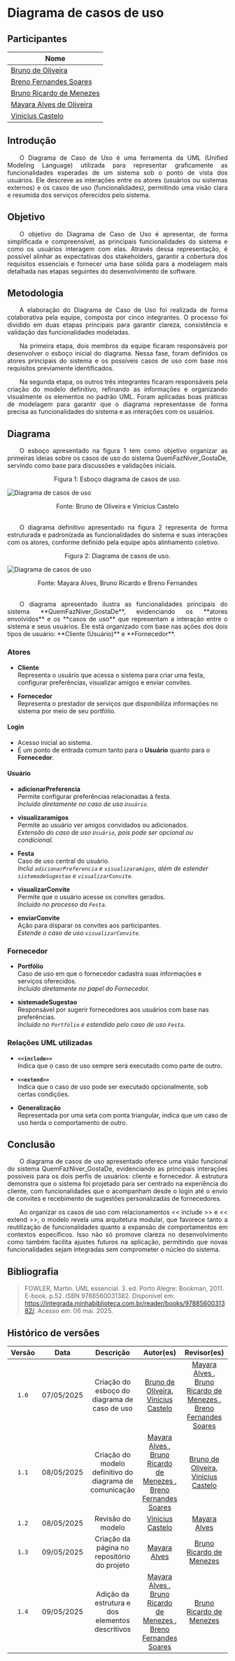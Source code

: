 # Diagrama de casos de uso 

## Participantes

| Nome                      | 
|---------------------------|
| [Bruno de Oliveira](https://github.com/BrunoOLiveirax) |
| [Breno Fernandes Soares](https://github.com/brenofrds) | 
| [Bruno Ricardo de Menezes ](https://github.com/EhOBruno) |
| [Mayara Alves de Oliveira](https://github.com/mayara-tech) | 
| [Vinicius Castelo](https://github.com/Vini47) | 

## Introdução

<p align="justify"> &emsp;&emsp;O Diagrama de Caso de Uso é uma ferramenta da UML (Unified Modeling Language) utilizada para representar graficamente as funcionalidades esperadas de um sistema sob o ponto de vista dos usuários. Ele descreve as interações entre os atores (usuários ou sistemas externos) e os casos de uso (funcionalidades), permitindo uma visão clara e resumida dos serviços oferecidos pelo sistema.</p>

## Objetivo

<p align="justify"> &emsp;&emsp;O objetivo do Diagrama de Caso de Uso é apresentar, de forma simplificada e compreensível, as principais funcionalidades do sistema e como os usuários interagem com elas. Através dessa representação, é possível alinhar as expectativas dos stakeholders, garantir a cobertura dos requisitos essenciais e fornecer uma base sólida para a modelagem mais detalhada nas etapas seguintes do desenvolvimento de software.</p>

## Metodologia

<p align="justify"> &emsp;&emsp;A elaboração do Diagrama de Caso de Uso foi realizada de forma colaborativa pela equipe, composta por cinco integrantes. O processo foi dividido em duas etapas principais para garantir clareza, consistência e validação das funcionalidades modeladas.</p>

<p align="justify"> &emsp;&emsp;Na primeira etapa, dois membros da equipe ficaram responsáveis por desenvolver o esboço inicial do diagrama. Nessa fase, foram definidos os atores principais do sistema e os possíveis casos de uso com base nos requisitos previamente identificados.</p>

<p align="justify"> &emsp;&emsp;Na segunda etapa, os outros três integrantes ficaram responsáveis pela criação do modelo definitivo, refinando as informações e organizando visualmente os elementos no padrão UML. Foram aplicadas boas práticas de modelagem para garantir que o diagrama representasse de forma precisa as funcionalidades do sistema e as interações com os usuários.</p>

## Diagrama
<p align="justify"> &emsp;&emsp;O esboço apresentado na figura 1 tem como objetivo organizar as primeiras ideias sobre os casos de uso do sistema QuemFazNiver_GostaDe, servindo como base para discussões e validações iniciais.</p>

<center>Figura 1: Esboço diagrama de casos de uso.</center>

![Diagrama de casos de uso](./assets/Esboco_diagrama_cs.jpeg)

<center>Fonte: Bruno de Oliveira e Vinicius Castelo </center>
<br>

<p align="justify"> &emsp;&emsp;O diagrama definitivo apresentado na figura 2 representa de forma estruturada e padronizada as funcionalidades do sistema e suas interações com os atores, conforme definido pela equipe após alinhamento coletivo.</p>

<center>Figura 2: Diagrama de casos de uso.</center>

![Diagrama de casos de uso](./assets/Diagrama-casos-de-uso.png)

<center>Fonte: Mayara Alves, Bruno Ricardo  e Breno Fernandes </center>
<br>

<p align="justify"> &emsp;&emsp;O diagrama apresentado ilustra as funcionalidades principais do sistema **QuemFazNiver_GostaDe**, evidenciando os **atores envolvidos** e os **casos de uso** que representam a interação entre o sistema e seus usuários. Ele está organizado com base nas ações dos dois tipos de usuário: **Cliente (Usuário)** e **Fornecedor**.</p>


### Atores

- **Cliente**  
  Representa o usuário que acessa o sistema para criar uma festa, configurar preferências, visualizar amigos e enviar convites.

- **Fornecedor**  
  Representa o prestador de serviços que disponibiliza informações no sistema por meio de seu portfólio.


#### Login
- Acesso inicial ao sistema.  
- É um ponto de entrada comum tanto para o **Usuário** quanto para o **Fornecedor**.

#### Usuário

- **adicionarPreferencia**  
  Permite configurar preferências relacionadas à festa.  
  _Incluído diretamente no caso de uso `Usuário`._

- **visualizaramigos**  
  Permite ao usuário ver amigos convidados ou adicionados.  
  _Extensão do caso de uso `Usuário`, pois pode ser opcional ou condicional._

- **Festa**  
  Caso de uso central do usuário.  
  _Inclui `adicionarPreferencia` e `visualizaramigos`, além de estender `sistemadeSugestao` e `visualizarConvite`._

- **visualizarConvite**  
  Permite que o usuário acesse os convites gerados.  
  _Incluído no processo da `Festa`._

- **enviarConvite**  
  Ação para disparar os convites aos participantes.  
  _Estende o caso de uso `visualizarConvite`._

### Fornecedor

- **Portfólio**  
  Caso de uso em que o fornecedor cadastra suas informações e serviços oferecidos.  
  _Incluído diretamente no papel do Fornecedor._

- **sistemadeSugestao**  
  Responsável por sugerir fornecedores aos usuários com base nas preferências.  
  _Incluído no `Portfólio` e estendido pelo caso de uso `Festa`._

### Relações UML utilizadas

- **`<<include>>`**  
  Indica que o caso de uso sempre será executado como parte de outro. 

- **`<<extend>>`**  
  Indica que o caso de uso pode ser executado opcionalmente, sob certas condições.

- **Generalização**  
  Representada por uma seta com ponta triangular, indica que um caso de uso herda o comportamento de outro.    

## Conclusão 

<p align="justify"> &emsp;&emsp;O diagrama de casos de uso apresentado oferece uma visão funcional do sistema QuemFazNiver_GostaDe, evidenciando as principais interações possíveis para os dois perfis de usuários: cliente e fornecedor. A estrutura demonstra que o sistema foi projetado para ser centrado na experiência do cliente, com funcionalidades que o acompanham desde o login até o envio de convites e recebimento de sugestões personalizadas de fornecedores.</p>

<p align="justify"> &emsp;&emsp;Ao organizar os casos de uso com relacionamentos << include >> e << extend >>, o modelo revela uma arquitetura modular, que favorece tanto a reutilização de funcionalidades quanto a expansão de comportamentos em contextos específicos. Isso não só promove clareza no desenvolvimento como também facilita ajustes futuros na aplicação, permitindo que novas funcionalidades sejam integradas sem comprometer o núcleo do sistema.</p>

## Bibliografia 

> FOWLER, Martin. UML essencial. 3. ed. Porto Alegre: Bookman, 2011. E-book. p.52. ISBN 9788560031382. Disponível em: https://integrada.minhabiblioteca.com.br/reader/books/9788560031382/. Acesso em: 06 mai. 2025.

## Histórico de versões

| Versão |    Data    |                       Descrição                       |                       Autor(es)                        |                      Revisor(es)                       |
| :----: | :--------: | :---------------------------------------------------: | :----------------------------------------------------: | :----------------------------------------------------: 
| `1.0`  | 07/05/2025|  Criação do esboço do diagrama de caso de uso |[Bruno de Oliveira](https://github.com/BrunoOLiveirax), [Vinicius Castelo](https://github.com/Vini47) | [Mayara Alves ](https://github.com/mayara-tech), [Bruno Ricardo de Menezes ](https://github.com/EhOBruno), [Breno Fernandes Soares](https://github.com/brenofrds) |
| `1.1`  | 08/05/2025| Criação do modelo definitivo do diagrama de comunicação |[Mayara Alves ](https://github.com/mayara-tech), [Bruno Ricardo de Menezes ](https://github.com/EhOBruno), [Breno Fernandes Soares](https://github.com/brenofrds) | [Bruno de Oliveira](https://github.com/BrunoOLiveirax), [Vinicius Castelo](https://github.com/Vini47) |
| `1.2`  | 08/05/2025|  Revisão do modelo |[Vinicius Castelo](https://github.com/Vini47)  | [Mayara Alves ](https://github.com/mayara-tech) |
| `1.3`  | 09/05/2025| Criação da página no repositório do projeto |[Mayara Alves ](https://github.com/mayara-tech)  | [Bruno Ricardo de Menezes ](https://github.com/EhOBruno) |
| `1.4`  | 09/05/2025| Adição da estrutura e dos elementos descritivos |[Mayara Alves ](https://github.com/mayara-tech), [Bruno Ricardo de Menezes ](https://github.com/EhOBruno), [Breno Fernandes Soares](https://github.com/brenofrds) | [Bruno Ricardo de Menezes ](https://github.com/EhOBruno) |

